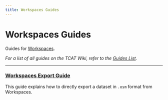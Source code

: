 ```yaml
---
title: Workspaces Guides
---
```


# Workspaces Guides

Guides for [Workspaces](../index.md).

_For a list of all guides on the TCAT Wiki, refer to the [Guides List](../../../../guides/index.md)._

---

### [Workspaces Export Guide](workspaces-export.md)

This guide explains how to directly export a dataset in `.osm` format from Workspaces.
